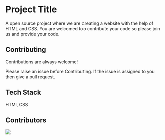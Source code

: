 
# Project Title

A open source project where we are creating a website with the help of HTML and CSS. You are welcomed too contribute your code so please join us and provide your code.


## Contributing

Contributions are always welcome! 

Please raise an issue before Contributing. If the issue is assigned to you then give a pull request. 


## Tech Stack

HTMl, CSS



## Contributors

<a href="https://github.com/loganlokku/uki-website/graphs/contributors">
  <img src="https://contrib.rocks/image?repo=loganlokku/uki-website" />
</a>

